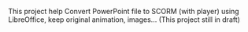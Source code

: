 This project help Convert PowerPoint file to SCORM (with player) using LibreOffice, keep original animation, images... (This project still in draft)
